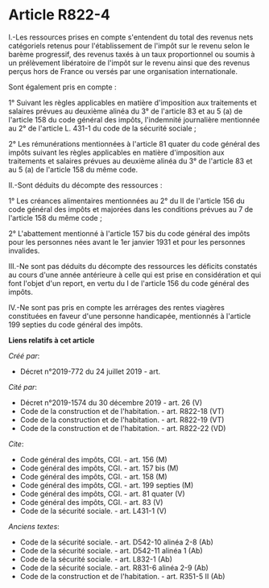 # Article R822-4

I.-Les ressources prises en compte s'entendent du total des revenus nets catégoriels retenus pour l'établissement de l'impôt
sur le revenu selon le barème progressif, des revenus taxés à un taux proportionnel ou soumis à un prélèvement libératoire de
l'impôt sur le revenu ainsi que des revenus perçus hors de France ou versés par une organisation internationale. 

Sont également pris en compte : 

1° Suivant les règles applicables en matière d'imposition aux traitements et salaires prévues au deuxième alinéa du 3° de
l'article 83 et au 5 (a) de l'article 158 du code général des impôts, l'indemnité journalière mentionnée au 2° de l'article
L. 431-1 du code de la sécurité sociale ; 

2° Les rémunérations mentionnées à l'article 81 quater du code général des impôts suivant les règles applicables en matière
d'imposition aux traitements et salaires prévues au deuxième alinéa du 3° de l'article 83 et au 5 (a) de l'article 158 du
même code. 

II.-Sont déduits du décompte des ressources : 

1° Les créances alimentaires mentionnées au 2° du II de l'article 156 du code général des impôts et majorées dans les
conditions prévues au 7 de l'article 158 du même code ; 

2° L'abattement mentionné à l'article 157 bis du code général des impôts pour les personnes nées avant le 1er janvier 1931 et
pour les personnes invalides. 

III.-Ne sont pas déduits du décompte des ressources les déficits constatés au cours d'une année antérieure à celle qui est
prise en considération et qui font l'objet d'un report, en vertu du I de l'article 156 du code général des impôts. 

IV.-Ne sont pas pris en compte les arrérages des rentes viagères constituées en faveur d'une personne handicapée, mentionnés
à l'article 199 septies du code général des impôts.

**Liens relatifs à cet article**

_Créé par_:

  - Décret n°2019-772 du 24 juillet 2019 - art.

_Cité par_:

  - Décret n°2019-1574 du 30 décembre 2019 - art. 26 (V)
  - Code de la construction et de l'habitation. - art. R822-18 (VT)
  - Code de la construction et de l'habitation. - art. R822-19 (VT)
  - Code de la construction et de l'habitation. - art. R822-22 (VD)

_Cite_:

  - Code général des impôts, CGI. - art. 156 (M)
  - Code général des impôts, CGI. - art. 157 bis (M)
  - Code général des impôts, CGI. - art. 158 (M)
  - Code général des impôts, CGI. - art. 199 septies (M)
  - Code général des impôts, CGI. - art. 81 quater (V)
  - Code général des impôts, CGI. - art. 83 (V)
  - Code de la sécurité sociale. - art. L431-1 (V)

_Anciens textes_:

  - Code de la sécurité sociale. - art. D542-10 alinéa 2-8 (Ab)
  - Code de la sécurité sociale. - art. D542-11 alinéa 1 (Ab)
  - Code de la sécurité sociale. - art. L832-1 (Ab)
  - Code de la sécurité sociale. - art. R831-6 alinéa 2-9 (Ab)
  - Code de la construction et de l'habitation. - art. R351-5 II (Ab)
